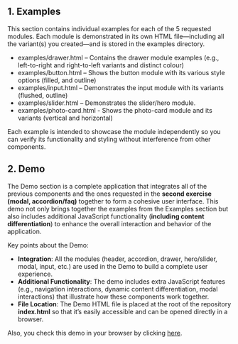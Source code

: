 ## 1. Examples

This section contains individual examples for each of the 5 requested modules. Each module is demonstrated in its own HTML file—including all the variant(s) you created—and is stored in the examples directory.

- examples/drawer.html – Contains the drawer module examples (e.g., left-to-right and right-to-left variants and distinct colour)
- examples/button.html – Shows the button module with its various style options (filled, and outline)
- examples/input.html – Demonstrates the input module with its variants (flushed, outline)
- examples/slider.html – Demonstrates the slider/hero module.
- examples/photo-card.html - Shows the photo-card module and its variants (vertical and horizontal)

Each example is intended to showcase the module independently so you can verify its functionality and styling without interference from other components.

## 2. Demo

The Demo section is a complete application that integrates all of the previous components and the ones requested in the **second exercise (modal, accordion/faq)** together to form a cohesive user interface. This demo not only brings together the examples from the Examples section but also includes additional JavaScript functionality (**including content differentiation**) to enhance the overall interaction and behavior of the application.

Key points about the Demo:

  - **Integration**: All the modules (header, accordion, drawer, hero/slider, modal, input, etc.) are used in the Demo to build a complete user experience.
  -  **Additional Functionality**: The demo includes extra JavaScript features (e.g., navigation interactions, dynamic content differentiation, modal interactions) that illustrate how these components work together.
  -  **File Location**: The Demo HTML file is placed at the root of the repository **index.html** so that it’s easily accessible and can be opened directly in a browser.

Also, you check this demo in your browser by clicking [here](https://agustindasilvar.github.io/guess-technical-assesment/index.html).
